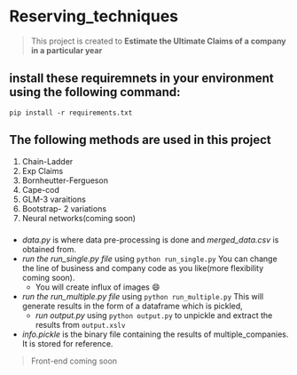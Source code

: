 # Reserving_techniques
> This project is created to **Estimate the Ultimate Claims of a company in a particular year**
## install these requiremnets in your environment using the following command:
`pip install -r requirements.txt`

## The following methods are used in this project
1. Chain-Ladder
2. Exp Claims 
3. Bornheutter-Fergueson
4. Cape-cod
5. GLM-3 varaitions
6. Bootstrap- 2 variations
7. Neural networks(coming soon)

###
- *data.py* is where data pre-processing is done and *merged_data.csv* is obtained from.
- *run the run_single.py file* using `python run_single.py` You can change the line of business and company code as you like(more flexibility coming soon).
   - You will create influx of  images :smile:
- *run the run_multiple.py file* using `python run_multiple.py` This will generate results in the form of a dataframe which is pickled, 
   - *run output.py* using `python output.py` to unpickle and extract the results from  `output.xslv`
- *info.pickle* is the binary file containing the results of multiple_companies. It is stored for reference.

>Front-end coming soon 

